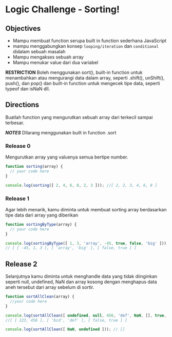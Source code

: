 # Logic Challenge - Sorting!

## Objectives
- Mampu membuat function serupa built in function sederhana JavaScript
- mampu menggabungkan konsep `looping/iteration` dan `conditional` didalam sebuah masalah
- Mampu mengakses sebuah array
- Mampu menukar value dari dua variabel

**RESTRICTION**
Boleh menggunakan sort(), built-in function untuk menambahkan atau mengurangi data dalam array, seperti .shift(), unShift(), push(), dan pop() dan built-in function untuk mengecek tipe data, seperti typeof dan isNaN dll.

## Directions

Buatlah function yang mengurutkan sebuah array dari terkecil sampai terbesar.

***NOTES***
DIlarang menggunakan built in function .sort

### Release 0
Mengurutkan array yang valuenya semua bertipe number.

```JavaScript
function sorting(array) {
  // your code here
}

console.log(sorting([ 2, 4, 6, 8, 2, 3 ])); //[ 2, 2, 3, 4, 6, 8 ]
```


### Release 1
Agar lebih menarik, kamu diminta untuk membuat sorting array berdasarkan tipe data dari array yang diberikan

```JavaScript
function sortingByType(array) {
  // your code here
}

console.log(sortingByType([ 1, 3, 'array', -45, true, false, 'big' ]));
// [ [ -45, 1, 3 ], [ 'array', 'big' ], [ false, true ] ]
```

## Release 2
Selanjutnya kamu diminta untuk menghandle data yang tidak diinginkan seperti null, undefined, NaN dan array kosong dengan menghapus data aneh tersebut dari array sebelum di sortir.


```JavaScript
function sortAllClean(array) {
  //your code here
}

console.log(sortAllClean([ undefined, null, 456, 'def', NaN, [], true, 123, 'bcd', false]);
//[ [ 123, 456 ], [ 'bcd', 'def' ], [ false, true ] ]

console.log(sortAllClean([ NaN, undefined ])); // []
```
